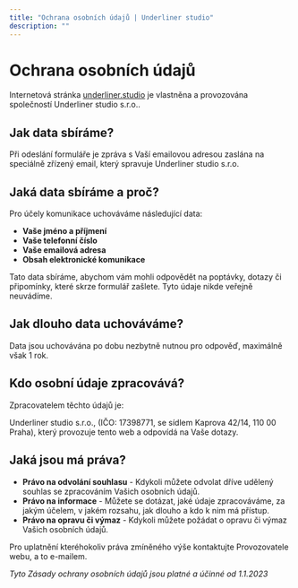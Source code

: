 ```yaml
---
title: "Ochrana osobních údajů | Underliner studio"
description: ""
---
```


# Ochrana osobních údajů

Internetová stránka [underliner.studio](https://underliner.studio) je vlastněna a provozována společností Underliner studio s.r.o..

## Jak data sbíráme?

Při odeslání formuláře je zpráva s Vaší emailovou adresou zaslána na speciálně zřízený email, který spravuje Underliner studio s.r.o.

## Jaká data sbíráme a proč?

Pro účely komunikace uchováváme následující data:

- **Vaše jméno a příjmení**
- **Vaše telefonní číslo**
- **Vaše emailová adresa**
- **Obsah elektronické komunikace**

Tato data sbíráme, abychom vám mohli odpovědět na poptávky, dotazy či připomínky, které skrze formulář zašlete. Tyto údaje nikde veřejně neuvádíme.

## Jak dlouho data uchováváme?

Data jsou uchovávána po dobu nezbytně nutnou pro odpověď, maximálně však 1 rok.

## Kdo osobní údaje zpracovává?

Zpracovatelem těchto údajů je:

Underliner studio s.r.o., (IČO: 17398771, se sídlem Kaprova 42/14, 110 00 Praha), který provozuje tento web a odpovídá na Vaše dotazy.

## Jaká jsou má práva?

- **Právo na odvolání souhlasu** - Kdykoli můžete odvolat dříve udělený souhlas se zpracováním Vašich osobních údajů.
- **Právo na informace** - Můžete se dotázat, jaké údaje zpracováváme, za jakým účelem, v jakém rozsahu, jak dlouho a kdo k nim má přístup.
- **Právo na opravu či výmaz** - Kdykoli můžete požádat o opravu či výmaz Vašich osobních údajů.

Pro uplatnění kteréhokoliv práva zmíněného výše kontaktujte Provozovatele webu, a to e-mailem.

_Tyto Zásady ochrany osobních údajů jsou platné a účinné od 1.1.2023_
